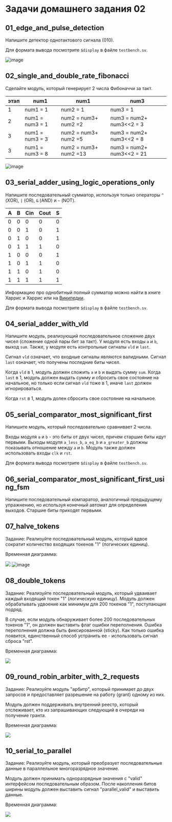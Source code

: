 # Задачи домашнего задания 02

## 01_edge_and_pulse_detection

Напишите детектор однотактового сигнала (010).

Для формата вывода посмотрите
`$display` в файле `testbench.sv`.

![image](https://github.com/user-attachments/assets/b863bbe3-7da0-4523-a163-36ba5cb41e4d)

## 02_single_and_double_rate_fibonacci

Сделайте модуль, который генерирует 2 числа Фибоначчи за такт.

|этап  |num1             | num1                  | num3        |
|------|-----------------|-----------------------|-------------|
|1     | num1 = 1        |     num2 = 1          | num3  = 1   |
|2     |num1 = num3 = 1  |   num2 = num3+ num2 =2| num3 = num2+ num3<<2 = 3|
|3     | num1 = num3 = 3 |   num2 = num3+ num2 =5| num3 = num2+ num3<<2 = 8|
|3     | num1 = num3 = 8 |   num2 = num3+ num2 =13| num3 = num2+ num3<<2 = 21|


![image](https://github.com/user-attachments/assets/8f801461-2983-495d-b923-7adae95757b7)



## 03_serial_adder_using_logic_operations_only

Напишите последовательный сумматор, используя только операторы `^` (XOR), `|` (OR),
`&` (AND) и `~` (NOT).


|A|	B|	Cin |Cout	 |S|
|-|--|------|------|-|
|0|	0|	0	|0	     |0|
|0|	0|	1	|0	     |1|
|0|	1|	0	|0	     |1|
|0|	1|	1	|1	     |0|
|1|	0|	0	|0	     |1|
|1|	0|	1	|1	     |0|
|1|	1|	0	|1	     |0|
|1|	1|	1	|1	     |1|


Информацию про однобитный полный сумматор можно найти в книге Харрис и Харрис
или на [Википедии](https://en.wikipedia.org/wiki/Adder_(electronics)#Full_adder).

Для формата вывода посмотрите
`$display` в файле `testbench.sv`.

## 04_serial_adder_with_vld

Напишите модуль, реализующий последовательное сложение двух чисел (сложение
одной пары бит за такт). У модуля есть входы `a` и `b`, выход `sum`.
Также, у модуля есть контрольные сигналы `vld` и `last`.

Сигнал `vld` означает, что входные сигналы являются валидными. Сигнал `last`
означает, что получены последние биты чисел.

Когда `vld` в 1, модуль должен сложить `a` и `b` и выдать сумму `sum`.
Когда `last` в 1, модуль должен выдать сумму и сбросить свое состояние на
начальное, но только если сигнал `vld` тоже в 1, иначе `last` должен игнорироваться.

Когда `rst` в 1, модуль долен сбросить свое состояние на начальное.

## 05_serial_comparator_most_significant_first

Напишите модуль, который последовательно сравнивает 2 числа.

Входы модуля `a` и `b` - это биты от двух чисел, причем старшие биты идут первыми.
Выходы модуля `a_less_b`, `a_eq_b` и `a_greater_b` должны показывать отношение между
`a` и `b`.
Модуль также должен использовать входы `clk` и `rst`.

Для формата вывода посмотрите
`$display` в файле `testbench.sv`.

## 06_serial_comparator_most_significant_first_using_fsm

Напишите последовательный компаратор, аналогичный предыдущему упражнению, но
используя конечный автомат для определения выходов.
Старшие биты приходят первыми.


## 07_halve_tokens

Задание:
Реализуйте последовательный модуль, который вдвое сократит количество входящих токенов "1" (логических единиц).

Временная диаграмма:

![](../doc/homework2/02_07_01_halve_tokens.png)
![image](https://github.com/user-attachments/assets/2c348b55-8502-493c-a9f5-0322e7c4aea4)

## 08_double_tokens

Задание:
Реализуйте последовательный модуль, который удваивает каждый входящий токен "1" (логическую единицу).
Модуль должен обрабатывать удвоение как минимум для 200 токенов "1", поступающих подряд.

В случае, если модуль обнаруживает более 200 последовательных токенов "1", он должен выставить
флаг ошибки переполнения. Ошибка переполнения должна быть фиксированной (sticky). Как только ошибка появится,
единственный способ устранить ее - использовать сигнал сброса "rst".

Временная диаграмма:

![](../doc/homework2/02_08_01_double_tokens.png)

## 09_round_robin_arbiter_with_2_requests

Задание:
Реализуйте модуль "арбитр", который принимает до двух запросов
и предоставляет разрешение на работу (grant) одному из них.

Модуль должен поддерживать внутренний реестр, который отслеживает,
кто из запрашивающих следующий в очереди на получение гранта.

Временная диаграмма:

![](../doc/homework2/02_09_01_rr_arbiter_2_req.png)

## 10_serial_to_parallel

Задание:
Реализуйте модуль, который преобразует последовательные данные
в параллельное многоразрядное значение.

Модуль должен принимать одноразрядные значения с "valid" интерфейсом последовательным образом.
После накопления битов ширины модуль должен выставить сигнал "parallel_valid"
и выставить данные.

Временная диаграмма:

![](../doc/homework2/02_10_01_serial_to_parallel.png)

